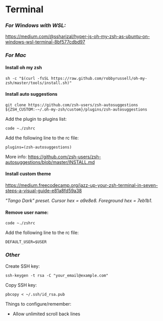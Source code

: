 Terminal
========

### _For Windows with WSL:_

https://medium.com/@ssharizal/hyper-js-oh-my-zsh-as-ubuntu-on-windows-wsl-terminal-8bf577cdbd97

### _For Mac_

#### Install oh my zsh

    sh -c "$(curl -fsSL https://raw.github.com/robbyrussell/oh-my-zsh/master/tools/install.sh)"

#### Install auto suggestions

    git clone https://github.com/zsh-users/zsh-autosuggestions ${ZSH_CUSTOM:-~/.oh-my-zsh/custom}/plugins/zsh-autosuggestions

Add the plugin to plugins list:

    code ~./zshrc
    
Add the following line to the rc file:

    plugins=(zsh-autosuggestions)

More info: https://github.com/zsh-users/zsh-autosuggestions/blob/master/INSTALL.md

#### Install custom theme

https://medium.freecodecamp.org/jazz-up-your-zsh-terminal-in-seven-steps-a-visual-guide-e81a8fd59a38

_"Tango Dark" preset. Cursor hex = a9e8e8. Foreground hex = 7eb1b1._

#### Remove user name:

    code ~./zshrc

Add the following line to the rc file:

    DEFAULT_USER=$USER

### _Other_

Create SSH key:

    ssh-keygen -t rsa -C "your_email@example.com"

Copy SSH key:

    pbcopy < ~/.ssh/id_rsa.pub
    
Things to configure/remember:
- Allow unlimited scroll back lines
